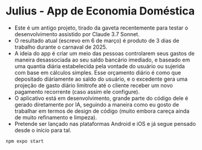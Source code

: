# Julius - App de Economia Doméstica

- Este é um antigo projeto, tirado da gaveta recentemente para testar o desenvolvimento assistido por Claude 3.7 Sonnet.
- O resultado atual (escrevo em 6 de março) é produto de 3 dias de trabalho durante o carnaval de 2025.
- A ideia do app é criar um meio das pessoas controlarem seus gastos de maneira desassociada ao seu saldo bancário imediado, e baseado em uma quantia diária estabelecida pela vontade do usuário ou sujerida com base em cálculos simples. Esse orçamento diário é como que depositado diáriamente ao saldo do usuário, e o excedente gera uma projeção de gasto diário limitrofe até o cliente receber um novo pagamento recorrente (caso assim ele configure).
- O aplicativo está em desenvolvimento, grande parte do código dele é gerado diretamente por IA, seguindo a maneira como eu gosto de trabalhar em termos de design de código (muito embora careça ainda de muito refinamento e limpeza). 
- Pretende ser lançado nas plataformas Android e iOS e já segue pensado desde o início para tal.

`npm expo start`